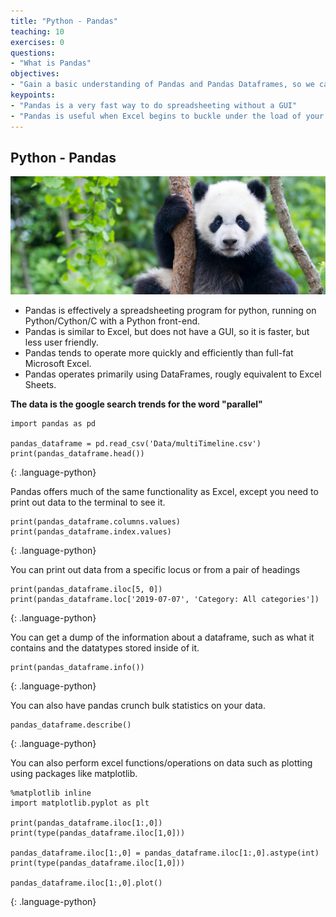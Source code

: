 ```yaml
---
title: "Python - Pandas"
teaching: 10
exercises: 0
questions:
- "What is Pandas"
objectives:
- "Gain a basic understanding of Pandas and Pandas Dataframes, so we can compare it with Dask Dataframes"
keypoints:
- "Pandas is a very fast way to do spreadsheeting without a GUI"
- "Pandas is useful when Excel begins to buckle under the load of your spreadsheets"
---
```


## Python - Pandas

![](../fig/Panda.jpg)

* Pandas is effectively a spreadsheeting program for python, running on Python/Cython/C with a Python front-end.
* Pandas is similar to Excel, but does not have a GUI, so it is faster, but less user friendly.
* Pandas tends to operate more quickly and efficiently than full-fat Microsoft Excel.
* Pandas operates primarily using DataFrames, rougly equivalent to Excel Sheets.

**The data is the google search trends for the word "parallel"**

~~~
import pandas as pd

pandas_dataframe = pd.read_csv('Data/multiTimeline.csv')
print(pandas_dataframe.head())
~~~
{: .language-python}

Pandas offers much of the same functionality as Excel, except you need to print out data to the terminal to see it.

~~~
print(pandas_dataframe.columns.values)
print(pandas_dataframe.index.values)
~~~
{: .language-python}

You can print out data from a specific locus or from a pair of headings

~~~
print(pandas_dataframe.iloc[5, 0])
print(pandas_dataframe.loc['2019-07-07', 'Category: All categories'])
~~~
{: .language-python}

You can get a dump of the information about a dataframe, such as what it contains and the datatypes stored inside of it.

~~~
print(pandas_dataframe.info())
~~~
{: .language-python}

You can also have pandas crunch bulk statistics on your data.

~~~
pandas_dataframe.describe()
~~~
{: .language-python}

You can also perform excel functions/operations on data such as plotting using packages like matplotlib.

~~~
%matplotlib inline
import matplotlib.pyplot as plt

print(pandas_dataframe.iloc[1:,0])
print(type(pandas_dataframe.iloc[1,0])) 

pandas_dataframe.iloc[1:,0] = pandas_dataframe.iloc[1:,0].astype(int)
print(type(pandas_dataframe.iloc[1,0]))

pandas_dataframe.iloc[1:,0].plot()
~~~
{: .language-python}
